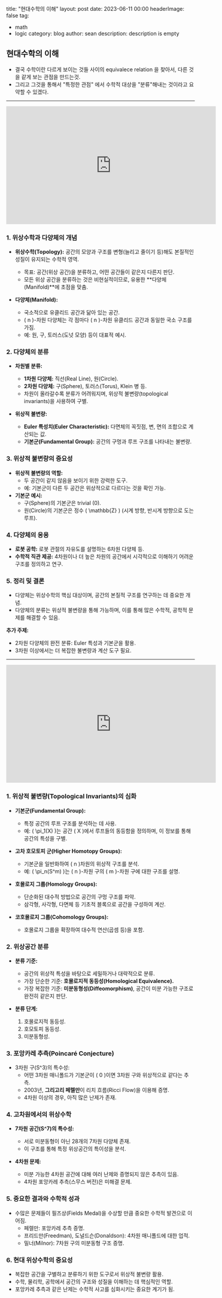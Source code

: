 
title: "현대수학의 이해"
layout: post
date: 2023-06-11 00:00
headerImage: false
tag:

- math
- logic
category: blog
author: sean
description: description is empty

## 현대수학의 이해

- 결국 수학이란 다르게 보이는 것들 사이의 equivalece relation 을 찾아서, 다른 것을 같게 보는 관점을 만드는것.
- 그리고 그것을 통해서 "특정한 관점" 에서 수학적 대상을 "분류"해내는 것이라고 요약할 수 있겠다.

---

<iframe width="560" height="315" src="https://www.youtube.com/embed/A9huVtmrQCk" title="YouTube video player" frameborder="0" allow="accelerometer; autoplay; clipboard-write; encrypted-media; gyroscope; picture-in-picture; web-share" allowfullscreen></iframe>

### **1. 위상수학과 다양체의 개념**

- **위상수학(Topology):** 공간의 모양과 구조를 변형(늘리고 줄이기 등)해도 본질적인 성질이 유지되는 수학적 영역.
    - 목표: 공간(위상 공간)을 분류하고, 어떤 공간들이 같은지 다른지 판단.
    - 모든 위상 공간을 분류하는 것은 비현실적이므로, 유용한 **다양체(Manifold)**에 초점을 맞춤.

- **다양체(Manifold):**
    - 국소적으로 유클리드 공간과 닮아 있는 공간.
    - \( n \)-차원 다양체는 각 점마다 \( n \)-차원 유클리드 공간과 동일한 국소 구조를 가짐.
    - 예: 원, 구, 토러스(도넛 모양) 등이 대표적 예시.

### **2. 다양체의 분류**

- **차원별 분류:**
    - **1차원 다양체:** 직선(Real Line), 원(Circle).
    - **2차원 다양체:** 구(Sphere), 토러스(Torus), Klein 병 등.
    - 차원이 올라갈수록 분류가 어려워지며, 위상적 불변량(topological invariants)을 사용하여 구별.

- **위상적 불변량:**
    - **Euler 특성치(Euler Characteristic):** 다면체의 꼭짓점, 변, 면의 조합으로 계산되는 값.
    - **기본군(Fundamental Group):** 공간의 구멍과 루프 구조를 나타내는 불변량.

### **3. 위상적 불변량의 중요성**

- **위상적 불변량의 역할:**
    - 두 공간이 같지 않음을 보이기 위한 강력한 도구.
    - 예: 기본군이 다른 두 공간은 위상적으로 다르다는 것을 확인 가능.
- **기본군 예시:**
    - 구(Sphere)의 기본군은 trivial (0).
    - 원(Circle)의 기본군은 정수 \( \mathbb{Z} \) (시계 방향, 반시계 방향으로 도는 루프).

### **4. 다양체의 응용**

- **로봇 공학:** 로봇 관절의 자유도를 설명하는 6차원 다양체 등.
- **수학적 직관 제공:** 4차원이나 더 높은 차원의 공간에서 시각적으로 이해하기 어려운 구조를 정의하고 연구.

### **5. 정리 및 결론**

- 다양체는 위상수학의 핵심 대상이며, 공간의 본질적 구조를 연구하는 데 중요한 개념.
- 다양체의 분류는 위상적 불변량을 통해 가능하며, 이를 통해 많은 수학적, 공학적 문제를 해결할 수 있음.

**추가 주제:**

- 2차원 다양체의 완전 분류: Euler 특성과 기본군을 활용.
- 3차원 이상에서는 더 복잡한 불변량과 계산 도구 필요.

---

<iframe width="560" height="315" src="https://www.youtube.com/embed/dxEfx1un2YE" title="YouTube video player" frameborder="0" allow="accelerometer; autoplay; clipboard-write; encrypted-media; gyroscope; picture-in-picture; web-share" allowfullscreen></iframe>

### **1. 위상적 불변량(Topological Invariants)의 심화**

- **기본군(Fundamental Group):**
    - 특정 공간의 루프 구조를 분석하는 데 사용.
    - 예: \( \pi_1(X) \)는 공간 \( X \)에서 루프들의 동등함을 정의하며, 이 정보를 통해 공간의 특성을 구별.

- **고차 호모토피 군(Higher Homotopy Groups):**
    - 기본군을 일반화하여 \( n \)차원의 위상적 구조를 분석.
    - 예: \( \pi_n(S^m) \)는 \( n \)-차원 구의 \( m \)-차원 구에 대한 구조를 설명.

- **호몰로지 그룹(Homology Groups):**
    - 단순화된 대수적 방법으로 공간의 구멍 구조를 파악.
    - 삼각형, 사각형, 다면체 등 기초적 블록으로 공간을 구성하여 계산.

- **코호몰로지 그룹(Cohomology Groups):**
    - 호몰로지 그룹을 확장하여 대수적 연산(곱셈 등)을 포함.

### **2. 위상공간 분류**

- **분류 기준:**
    - 공간의 위상적 특성을 바탕으로 세밀하거나 대략적으로 분류.
    - 가장 단순한 기준: **호몰로지적 동등성(Homological Equivalence).**
    - 가장 복잡한 기준: **미분동형성(Diffeomorphism)**, 공간이 미분 가능한 구조로 완전히 같은지 판단.

- **분류 단계:**
    1. 호몰로지적 동등성.
    2. 호모토피 동등성.
    3. 미분동형성.

### **3. 포앙카레 추측(Poincaré Conjecture)**

- 3차원 구(S^3)의 특수성:
    - 어떤 3차원 매니폴드가 기본군이 \( 0 \)이면 3차원 구와 위상적으로 같다는 추측.
    - 2003년, **그리고리 페렐만**이 리치 흐름(Ricci Flow)을 이용해 증명.
    - 4차원 이상의 경우, 아직 많은 난제가 존재.

### **4. 고차원에서의 위상수학**

- **7차원 공간(S^7)의 특수성:**
    - 서로 미분동형이 아닌 28개의 7차원 다양체 존재.
    - 이 구조를 통해 특정 위상공간의 특이성을 분석.

- **4차원 문제:**
    - 미분 가능한 4차원 공간에 대해 여러 난제와 증명되지 않은 추측이 있음.
    - 4차원 포앙카레 추측(스무스 버전)은 미해결 문제.

### **5. 중요한 결과와 수학적 성과**

- 수많은 문제들이 필즈상(Fields Medal)을 수상할 만큼 중요한 수학적 발견으로 이어짐.
    - 페렐만: 포앙카레 추측 증명.
    - 프리드만(Freedman), 도널드슨(Donaldson): 4차원 매니폴드에 대한 업적.
    - 밀너(Milnor): 7차원 구의 미분동형 구조 증명.

### **6. 현대 위상수학의 중요성**

- 복잡한 공간을 구별하고 분류하기 위한 도구로서 위상적 불변량 활용.
- 수학, 물리학, 공학에서 공간의 구조와 성질을 이해하는 데 핵심적인 역할.
- 포앙카레 추측과 같은 난제는 수학적 사고를 심화시키는 중요한 계기가 됨.
